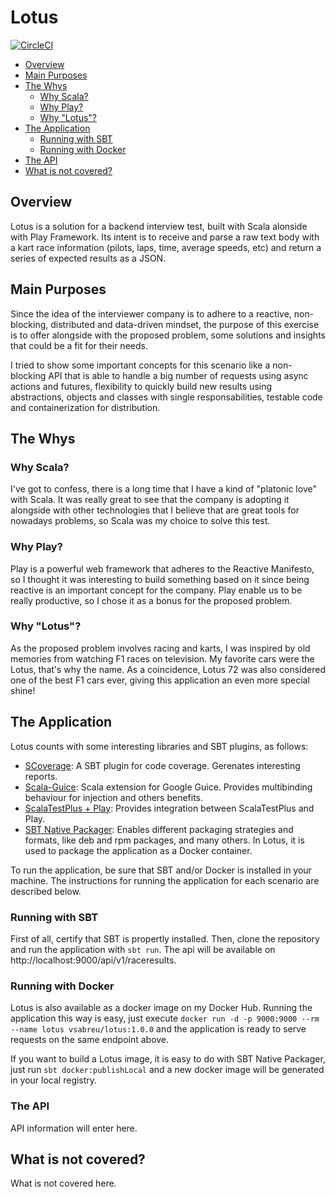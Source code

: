 # Lotus 
[![CircleCI](https://circleci.com/gh/vsabreu/lotus.svg?style=shield)](https://circleci.com/gh/vsabreu/lotus)

- [Overview](#overview)
- [Main Purposes](#main-purposes)
- [The Whys](#the-whys)
  * [Why Scala?](#why-scala)
  * [Why Play?](#why-play)
  * [Why "Lotus"?](#why-lotus)
- [The Application](#the-application)
  * [Running with SBT](#running-with-sbt)
  * [Running with Docker](#running-with-docker)
- [The API](#the-api)
- [What is not covered?](#what-is-not-covered)

## Overview
Lotus is a solution for a backend interview test, built with Scala alonside with Play Framework. Its intent is to receive and parse a raw text body with a kart race information (pilots, laps, time, average speeds, etc) and return a series of expected results as a JSON.

## Main Purposes
Since the idea of the interviewer company is to adhere to a reactive, non-blocking, distributed and data-driven mindset, the purpose of this exercise is to offer alongside with the proposed problem, some solutions and insights that could be a fit for their needs.

I tried to show some important concepts for this scenario like a non-blocking API that is able to handle a big number of requests using async actions and futures, flexibility to quickly build new results using abstractions, objects and classes with single responsabilities, testable code and containerization for distribution.   

## The Whys
### Why Scala?
I've got to confess, there is a long time that I have a kind of "platonic love" with Scala. It was really great to see that the company is adopting it alongside with other technologies that I believe that are great tools for nowadays problems, so Scala was my choice to solve this test.

### Why Play?
Play is a powerful web framework that adheres to the Reactive Manifesto, so I thought it was interesting to build something based on it since being reactive is an important concept for the company. Play enable us to be really productive, so I chose it as a bonus for the proposed problem.

### Why "Lotus"?
As the proposed problem involves racing and karts, I was inspired by old memories from watching F1 races on television. My favorite cars were the Lotus, that's why the name. As a coincidence, Lotus 72 was also considered one of the best F1 cars ever, giving this application an even more special shine!

## The Application
Lotus counts with some interesting libraries and SBT plugins, as follows:
* [SCoverage](https://github.com/scoverage/sbt-scoverage): A SBT plugin for code coverage. Gerenates interesting reports.
* [Scala-Guice](https://github.com/codingwell/scala-guice): Scala extension for Google Guice. Provides multibinding behaviour for injection and others benefits.
* [ScalaTestPlus + Play](https://github.com/playframework/scalatestplus-play): Provides integration between ScalaTestPlus and Play.
* [SBT Native Packager](https://www.scala-sbt.org/sbt-native-packager/): Enables different packaging strategies and formats, like deb and rpm packages, and many others. In Lotus, it is used to package the application as a Docker container.

To run the application, be sure that SBT and/or Docker is installed in your machine. The instructions for running the application for each scenario are described below.

### Running with SBT
First of all, certify that SBT is propertly installed. Then, clone the repository and run the application with `sbt run`. The api will be available on http://localhost:9000/api/v1/raceresults.

### Running with Docker
Lotus is also available as a docker image on my Docker Hub. Running the application this way is easy, just execute `docker run -d -p 9000:9000 --rm --name lotus vsabreu/lotus:1.0.0` and the application is ready to serve requests on the same endpoint above.

If you want to build a Lotus image, it is easy to do with SBT Native Packager, just run `sbt docker:publishLocal` and a new docker image will be generated in your local registry.

### The API
API information will enter here.

## What is not covered?
What is not covered here.
